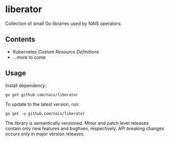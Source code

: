 # liberator

Collection of small Go libraries used by NAIS operators.

## Contents

* Kubernetes _Custom Resource Definitions_
* ...more to come

## Usage

Install dependency:
```
go get github.com/nais/liberator
```

To update to the latest version, run:
```
go get -u github.com/nais/liberator
```

The library is semantically versioned. Minor and patch level releases contain
only new features and bugfixes, respectively. API breaking changes occurs only
in major version releases.
